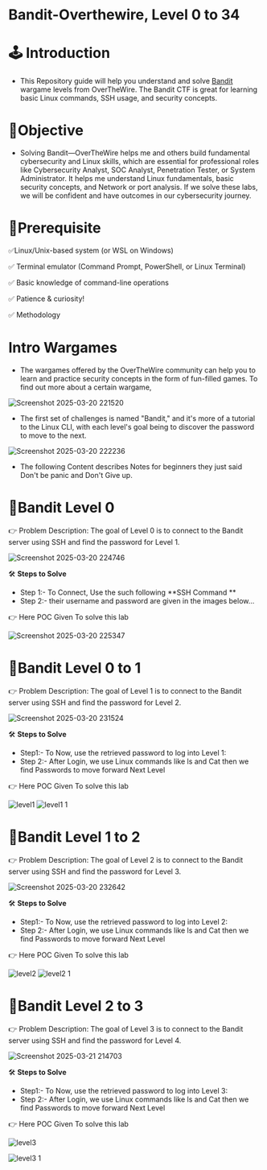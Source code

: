 # Bandit-Overthewire, Level 0 to 34

# 🕹️ Introduction
* This Repository guide will help you understand and solve [Bandit](https://overthewire.org/wargames/bandit/) wargame levels from OverTheWire. The Bandit CTF is great for learning basic Linux commands, SSH usage, and security concepts.

# 💊Objective
* Solving Bandit—OverTheWire helps me and others build fundamental cybersecurity and Linux skills, which are essential for professional roles like Cybersecurity Analyst, SOC Analyst, Penetration Tester, or System Administrator. It helps me understand Linux fundamentals, basic security concepts, and Network or port analysis. If we solve these labs, we will be confident and have outcomes in our cybersecurity journey.

# 📌Prerequisite
✅Linux/Unix-based system (or WSL on Windows)

✅ Terminal emulator (Command Prompt, PowerShell, or Linux Terminal)

✅ Basic knowledge of command-line operations

✅ Patience & curiosity!

✅ Methodology

# Intro Wargames
* The wargames offered by the OverTheWire community can help you to learn and practice security concepts in the form of fun-filled games.
  To find out more about a certain wargame, 

![Screenshot 2025-03-20 221520](https://github.com/user-attachments/assets/60c0080c-f539-4b27-93c8-06ed0f68e700)

* The first set of challenges is named "Bandit," and it's more of a tutorial to the Linux CLI, with each level's goal being to discover the password to move to the next.

![Screenshot 2025-03-20 222236](https://github.com/user-attachments/assets/d6e19e65-bc16-4df9-8187-de5d91aa9418)

* The following Content describes Notes for beginners they just said Don't be panic and Don't Give up.

# 🎯Bandit Level 0
👉 Problem Description: The goal of Level 0 is to connect to the Bandit server using SSH and find the password for Level 1.

![Screenshot 2025-03-20 224746](https://github.com/user-attachments/assets/d1842be1-0a2c-4e06-9343-27e19b8bd462)

🛠️ **Steps to Solve**

* Step 1:- To Connect, Use the such following **SSH Command ** 
* Step 2:- their username and password are given in the images below...

👉 Here POC Given To solve this lab

![Screenshot 2025-03-20 225347](https://github.com/user-attachments/assets/cfef0b87-c2d6-457f-b9ee-a53d4f4aa97a)

# 🎯Bandit Level 0 to 1
👉 Problem Description: The goal of Level 1 is to connect to the Bandit server using SSH and find the password for Level 2.

![Screenshot 2025-03-20 231524](https://github.com/user-attachments/assets/97a14176-ec3e-4851-82db-8dcd727239c0)

🛠️ **Steps to Solve**

* Step1:- To Now, use the retrieved password to log into Level 1:
* Step 2:- After Login, we use Linux commands like ls and Cat then we find Passwords to move forward Next Level

👉 Here POC Given To solve this lab

![level1](https://github.com/user-attachments/assets/f5c52059-fa32-474e-95e5-e4168c1e6948)
![level1 1](https://github.com/user-attachments/assets/7c0f0b2d-8a18-430f-b926-ac437d95f09b)

# 🎯Bandit Level 1 to 2
👉 Problem Description: The goal of Level 2 is to connect to the Bandit server using SSH and find the password for Level 3.

![Screenshot 2025-03-20 232642](https://github.com/user-attachments/assets/d491ca2f-d72f-4d7d-ac74-116aad0d0af6)

🛠️ **Steps to Solve**

* Step1:- To Now, use the retrieved password to log into Level 2:
* Step 2:- After Login, we use Linux commands like ls and Cat then we find Passwords to move forward Next Level

👉 Here POC Given To solve this lab

![level2](https://github.com/user-attachments/assets/6cdef59a-7f7b-4bd6-82a5-2e4bb55ce540)
![level2 1](https://github.com/user-attachments/assets/56dd0a48-cf7f-4aeb-a2df-68137c37781e)

# 🎯Bandit Level 2 to 3
👉 Problem Description: The goal of Level 3 is to connect to the Bandit server using SSH and find the password for Level 4.

![Screenshot 2025-03-21 214703](https://github.com/user-attachments/assets/2b660fa8-d113-4872-bccc-cc77ccd7c429)

🛠️ **Steps to Solve**

* Step1:- To Now, use the retrieved password to log into Level 3:
* Step 2:- After Login, we use Linux commands like ls and Cat then we find Passwords to move forward Next Level

👉 Here POC Given To solve this lab

![level3](https://github.com/user-attachments/assets/161af21f-5f9e-4cd6-877f-c2274e443c7b)

![level3 1](https://github.com/user-attachments/assets/1940b78f-7c93-43b2-9554-80089f8ce3e1)
